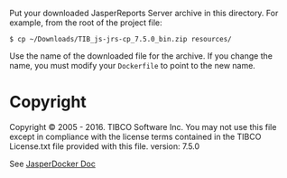 Put your downloaded JasperReports Server archive in this directory.
For example, from the root of the project file:
```console
$ cp ~/Downloads/TIB_js-jrs-cp_7.5.0_bin.zip resources/
```
Use the name of the downloaded file for the archive. If you change
the name, you must modify your `Dockerfile` to point to the new name.

# Copyright
Copyright &copy; 2005 - 2016. TIBCO Software Inc.
You may not use this file except in compliance with the license
terms contained in the TIBCO License.txt file provided with this file.
version: 7.5.0

See [JasperDocker Doc](https://github.com/agois-inc/docker-jasperserver-ce)